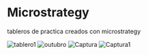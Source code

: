 # Microstrategy

tableros de practica creados con microstrategy


![tablero1](https://user-images.githubusercontent.com/47221127/63949111-3d879180-ca50-11e9-8266-3168c19763e3.png)
![outubro](https://user-images.githubusercontent.com/47221127/64045726-6be49a00-cb40-11e9-93dd-c2ac9bc9d40c.png)
![Captura](https://user-images.githubusercontent.com/47221127/64131756-1fe46000-cda1-11e9-9c81-4c2f67aebfeb.PNG)
![Captura1](https://user-images.githubusercontent.com/47221127/64351832-61f3e880-cfd1-11e9-8ca5-48bba0c837b9.PNG)
